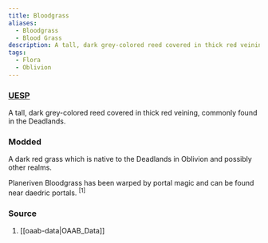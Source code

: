 ```yaml
---
title: Bloodgrass
aliases:
  - Bloodgrass
  - Blood Grass
description: A tall, dark grey-colored reed covered in thick red veining, commonly found in the Deadlands.
tags:
  - Flora
  - Oblivion
---
```

### [UESP](https://en.uesp.net/wiki/Lore:Flora_B#Bloodgrass)
A tall, dark grey-colored reed covered in thick red veining, commonly found in the Deadlands.
### Modded
A dark red grass which is native to the Deadlands in Oblivion and possibly other realms.

Planeriven Bloodgrass has been warped by portal magic and can be found near daedric portals. <sup>[1]</sup>
### Source
1. [[oaab-data|OAAB_Data]]